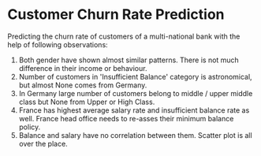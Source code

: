 # Customer Churn Rate Prediction
Predicting the churn rate of customers of a multi-national bank with the help of following observations:

1) Both gender have shown almost similar patterns. There is not much difference in their income or behaviour.
2) Number of customers in 'Insufficient Balance' category is astronomical, but almost None comes from Germany.
3) In Germany large number of customers belong to middle / upper middle class but None from Upper or High Class.
4) France has highest average salary rate and insufficient balance rate as well. France head office needs to re-asses their minimum balance policy.
5) Balance and salary have no correlation between them. Scatter plot is all over the place.
